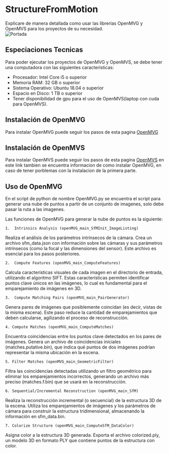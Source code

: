 # StructureFromMotion

Explicare de manera detallada como usar las librerías OpenMVG y OpenMVS para los proyectos de su necesidad.<br>
![Portada](https://lh3.googleusercontent.com/proxy/Bsv-VPwcmOMYo0J5iP00iZ8jJ44eNotuxGvDogiU0dXgeaTVRL2lbX_Q92fEksYss2Hc2lOtRaRIt0EpY7rq-7c7ng)

## Especiaciones Tecnicas

Para poder ejecutar los proyectos de OpenMVG y OpenMVS, se debe tener una computadora con las siguientes características:

-   Procesador: Intel Core i5 o superior
-   Memoria RAM: 32 GB o superior
-   Sistema Operativo: Ubuntu 18.04 o superior
-   Espacio en Disco: 1 TB o superior
-   Tener disponibilidad de gpu para el uso de OpenMVS(laptop con cuda para OpenMVS).

## Instalación de OpenMVG

Para instalar OpenMVG puede seguir los pasos de esta pagina [OpenMVG](https://github.com/openMVG/openMVG/blob/develop/BUILD.md)

## Instalación de OpenMVS

Para instalar OpenMVS puede seguir los pasos de esta pagina [OpenMVS](https://hackmd.io/@weichenpai/S126TudDn) en este link tambien se encuentra informacion de como instalar OpenMVG, en caso de tener porblemas con la instalacion de la primera parte.

## Uso de OpenMVG

En el script de python de nombre OpenMVG.py se encuentra el script para generar una nube de puntos a partir de un conjunto de imagenes, solo debe pasar la ruta a las imagenes.

Las funciones de OpenMVG para generar la nube de puntos es la siguiente:

    1.	Intrinsics Analysis (openMVG_main_SfMInit_ImageListing)

Realiza el análisis de los parámetros intrínsecos de la cámara. Crea un archivo sfm_data.json con información sobre las cámaras y sus parámetros intrínsecos (como la focal y las dimensiones del sensor). Este archivo es esencial para los pasos posteriores.

    2.	Compute Features (openMVG_main_ComputeFeatures)

Calcula características visuales de cada imagen en el directorio de entrada, utilizando el algoritmo SIFT. Estas características permiten identificar puntos clave únicos en las imágenes, lo cual es fundamental para el emparejamiento de imágenes en 3D.

    3.	Compute Matching Pairs (openMVG_main_PairGenerator)

Genera pares de imágenes que posiblemente coincidan (es decir, vistas de la misma escena). Este paso reduce la cantidad de emparejamientos que deben calcularse, agilizando el proceso de reconstrucción.

    4. Compute Matches (openMVG_main_ComputeMatches)

Encuentra coincidencias entre los puntos clave detectados en los pares de imágenes. Genera un archivo de coincidencias iniciales (matches.putative.bin), que indica qué puntos de dos imágenes podrían representar la misma ubicación en la escena.

    5. Filter Matches (openMVG_main_GeometricFilter)

Filtra las coincidencias detectadas utilizando un filtro geométrico para eliminar los emparejamientos incorrectos, generando un archivo más preciso (matches.f.bin) que se usará en la reconstrucción.

    6. Sequential/Incremental Reconstruction (openMVG_main_SfM)

Realiza la reconstrucción incremental (o secuencial) de la estructura 3D de la escena. Utiliza los emparejamientos de imágenes y los parámetros de cámara para construir la estructura tridimensional, almacenando la información en sfm_data.bin.

    7. Colorize Structure (openMVG_main_ComputeSfM_DataColor)

Asigna color a la estructura 3D generada. Exporta el archivo colorized.ply, un modelo 3D en formato PLY que contiene puntos de la estructura con color.
